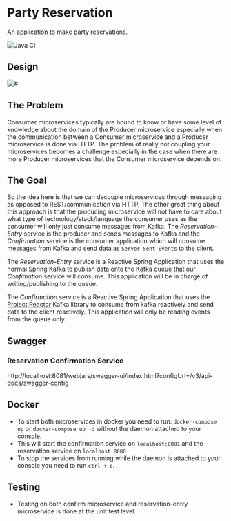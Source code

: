 # Party Reservation
An application to make party reservations.

![Java CI](https://github.com/Artemas-Muzanenhamo/party-reservation/workflows/Java%20CI/badge.svg?branch=develop)

## Design
<img src="https://user-images.githubusercontent.com/29547780/91648722-e94c2e80-ea62-11ea-8e1c-5157bc36b6db.png" alt="#"/>

## The Problem

Consumer microservices typically are bound to know or have some level of knowledge about the domain of the Producer microservice
especially when the communication between a Consumer microservice and a Producer microservice is done via HTTP. The problem of really
not coupling your microservices becomes a challenge especially in the case when there are more Producer microservices that the Consumer
microservice depends on.    

## The Goal
So the idea here is that we can decouple microservices through messaging as opposed to REST/communication via HTTP. 
The other great thing about this approach is that the producing microservice
will not have to care about what type of technology/stack/language the consumer uses as the consumer will only just consume
messages from Kafka. The *Reservation-Entry* service is the producer and sends messages to Kafka and the *Confirmation*
service is the consumer application which will consume messages from Kafka and send data as `Server Sent Events` to the client.

The *Reservation-Entry* service is a Reactive Spring Application that uses the normal Spring Kafka to publish data onto
the Kafka queue that our *Confimation* service will consume. This application will be in charge of writing/publishing to the queue.

The *Confirmation* service is a Reactive Spring Application that uses the [Project Reactor](https://projectreactor.io/) 
Kafka library to consume from kafka reactively and send data to the client reactively. This application will only be reading events from the queue
only. 
 
## Swagger

### Reservation Confirmation Service
http://localhost:8081/webjars/swagger-ui/index.html?configUrl=/v3/api-docs/swagger-config

## Docker
* To start both microservices in docker you need to run: 
`docker-compose up` or `docker-compose up -d` without the daemon attached to your
console.
* This will start the confirmation service on `localhost:8081` and the reservation service on `localhost:8080`
* To stop the services from running while the daemon is attached to your console
you need to run `ctrl + c`.

## Testing
* Testing on both confirm microservice and reservation-entry microservice is done at the unit test level.
